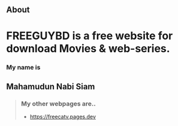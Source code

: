 ## About
# FREEGUYBD  is a free website for download  Movies & web-series.
### My name is 
 ## Mahamudun Nabi Siam

> ### My other webpages are..
> - https://freecatv.pages.dev 
